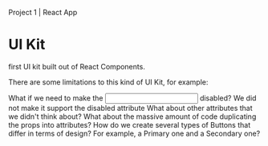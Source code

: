 Project 1 | React App

# UI Kit

first UI kit built out of React Components.

There are some limitations to this kind of UI Kit, for example:

What if we need to make the <Input /> disabled? We did not make it support the disabled attribute
What about other attributes that we didn't think about?
What about the massive amount of code duplicating the props into attributes?
How do we create several types of Buttons that differ in terms of design? For example, a Primary one and a Secondary one?
